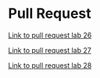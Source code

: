 # Pull Request

[Link to pull request lab 26](https://github.com/kylehoac/django-snacks/pull/2)

[Link to pull request lab 27](https://github.com/kylehoac/django-snacks/pull/4)

[Link to pull request lab 28](https://github.com/kylehoac/django-snacks/pull/5)
